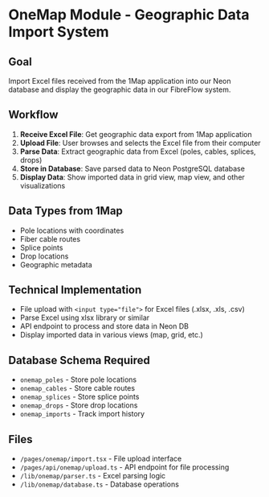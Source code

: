 # OneMap Module - Geographic Data Import System

## Goal
Import Excel files received from the 1Map application into our Neon database and display the geographic data in our FibreFlow system.

## Workflow
1. **Receive Excel File**: Get geographic data export from 1Map application
2. **Upload File**: User browses and selects the Excel file from their computer
3. **Parse Data**: Extract geographic data from Excel (poles, cables, splices, drops)
4. **Store in Database**: Save parsed data to Neon PostgreSQL database
5. **Display Data**: Show imported data in grid view, map view, and other visualizations

## Data Types from 1Map
- Pole locations with coordinates
- Fiber cable routes
- Splice points
- Drop locations
- Geographic metadata

## Technical Implementation
- File upload with `<input type="file">` for Excel files (.xlsx, .xls, .csv)
- Parse Excel using xlsx library or similar
- API endpoint to process and store data in Neon DB
- Display imported data in various views (map, grid, etc.)

## Database Schema Required
- `onemap_poles` - Store pole locations
- `onemap_cables` - Store cable routes
- `onemap_splices` - Store splice points
- `onemap_drops` - Store drop locations
- `onemap_imports` - Track import history

## Files
- `/pages/onemap/import.tsx` - File upload interface
- `/pages/api/onemap/upload.ts` - API endpoint for file processing
- `/lib/onemap/parser.ts` - Excel parsing logic
- `/lib/onemap/database.ts` - Database operations